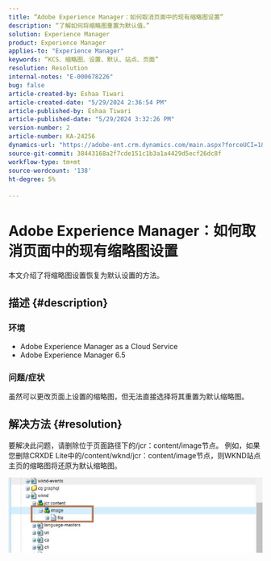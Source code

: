 ```yaml
---
title: “Adobe Experience Manager：如何取消页面中的现有缩略图设置”
description: “了解如何将缩略图重置为默认值。”
solution: Experience Manager
product: Experience Manager
applies-to: "Experience Manager"
keywords: “KCS、缩略图、设置、默认、站点、页面”
resolution: Resolution
internal-notes: "E-000678226"
bug: false
article-created-by: Eshaa Tiwari
article-created-date: "5/29/2024 2:36:54 PM"
article-published-by: Eshaa Tiwari
article-published-date: "5/29/2024 3:32:26 PM"
version-number: 2
article-number: KA-24256
dynamics-url: "https://adobe-ent.crm.dynamics.com/main.aspx?forceUCI=1&pagetype=entityrecord&etn=knowledgearticle&id=27b8bddf-c81d-ef11-840b-6045bd026dc7"
source-git-commit: 38443168a2f7cde151c1b3a1a4429d5ecf26dc8f
workflow-type: tm+mt
source-wordcount: '138'
ht-degree: 5%

---
```


# Adobe Experience Manager：如何取消页面中的现有缩略图设置


本文介绍了将缩略图设置恢复为默认设置的方法。

## 描述 {#description}


### <b>环境</b>

- Adobe Experience Manager as a Cloud Service
- Adobe Experience Manager 6.5


### 问题/症状

虽然可以更改页面上设置的缩略图，但无法直接选择将其重置为默认缩略图。


## 解决方法 {#resolution}


要解决此问题，请删除位于页面路径下的/jcr：content/image节点。 例如，如果您删除CRXDE Lite中的/content/wknd/jcr：content/image节点，则WKND站点主页的缩略图将还原为默认缩略图。

![](assets/7ba6cb6c-0e14-ef11-9f89-6045bd06eea5.png)
